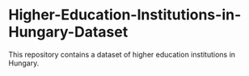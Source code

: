 # Higher-Education-Institutions-in-Hungary-Dataset
This repository contains a dataset of higher education institutions in Hungary. 

